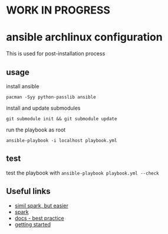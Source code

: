 # WORK IN PROGRESS

# ansible archlinux configuration

This is used for post-installation process

## usage

install ansible
```
pacman -Syy python-passlib ansible
```

install and update submodules
```
git submodule init && git submodule update
```

run the playbook as root
```
ansible-playbook -i localhost playbook.yml
```

## test

test the playbook with `ansible-playbook playbook.yml --check`

## Useful links

- [simil spark, but easier](https://github.com/Titan-C/archlinux-ansible)
- [spark](https://github.com/pigmonkey/spark)
- [docs - best practice](https://docs.ansible.com/ansible/latest/user_guide/playbooks_best_practices.html#playbooks-best-practices)
- [getting started](https://docs.ansible.com/ansible/latest/user_guide/intro_getting_started.html)
